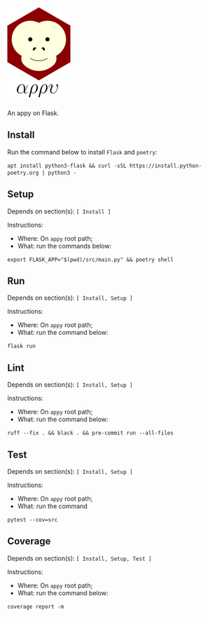 # ![appy_title](https://github.com/trouchet/appy/blob/8c9923dc13b109b83d07a43d6810ebf7b150a2fb/images/appy_small.png)

An appy on Flask.

## Install

  Run the command below to install `Flask` and `poetry`:

  ```
  apt install python3-flask && curl -sSL https://install.python-poetry.org | python3 -
  ```

## Setup

  Depends on section(s): `[ Install ]`

  Instructions:
  - Where: On `appy` root path;
  - What: run the commands below:

  ```
  export FLASK_APP="$(pwd)/src/main.py" && poetry shell
  ```

## Run

  Depends on section(s): `[ Install, Setup ]`

  Instructions:
  - Where: On `appy` root path;
  - What: run the command below:

  ```
  flask run
  ```

## Lint

  Depends on section(s): `[ Install, Setup ]`

  Instructions:
  - Where: On `appy` root path;
  - What: run the command below:

   ```
   ruff --fix . && black . && pre-commit run --all-files
   ```

## Test

  Depends on section(s): `[ Install, Setup ]`

  Instructions:
  - Where: On `appy` root path;
  - What: run the command

  ```
  pytest --cov=src
  ```

## Coverage


  Depends on section(s): `[ Install, Setup, Test ]`

  Instructions:
  - Where: On `appy` root path;
  - What: run the command below:

  ```
  coverage report -m
  ```
